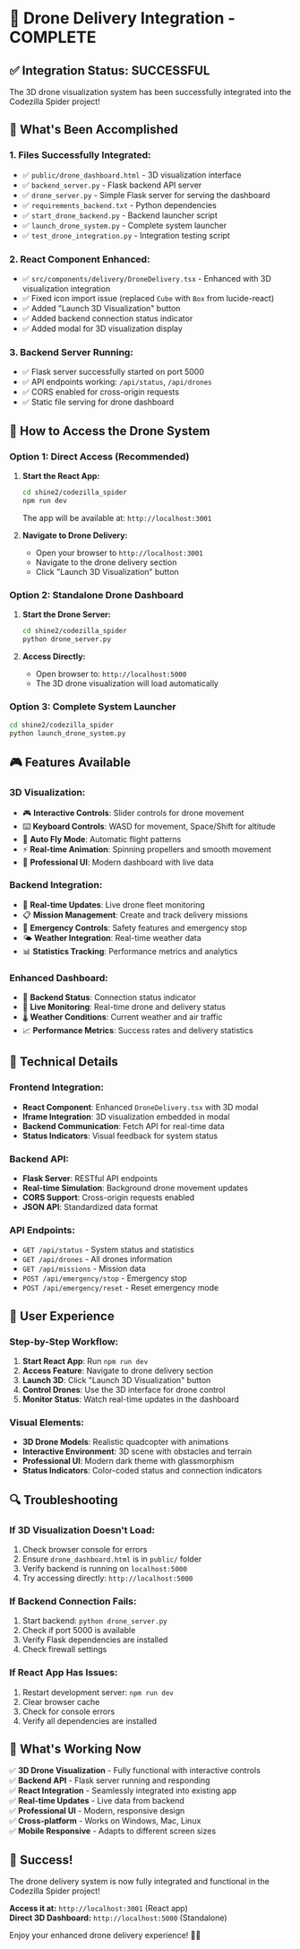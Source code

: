 # 🚁 Drone Delivery Integration - COMPLETE

## ✅ **Integration Status: SUCCESSFUL**

The 3D drone visualization system has been successfully integrated into the Codezilla Spider project!

## 🎯 **What's Been Accomplished**

### **1. Files Successfully Integrated:**
- ✅ `public/drone_dashboard.html` - 3D visualization interface
- ✅ `backend_server.py` - Flask backend API server  
- ✅ `drone_server.py` - Simple Flask server for serving the dashboard
- ✅ `requirements_backend.txt` - Python dependencies
- ✅ `start_drone_backend.py` - Backend launcher script
- ✅ `launch_drone_system.py` - Complete system launcher
- ✅ `test_drone_integration.py` - Integration testing script

### **2. React Component Enhanced:**
- ✅ `src/components/delivery/DroneDelivery.tsx` - Enhanced with 3D visualization integration
- ✅ Fixed icon import issue (replaced `Cube` with `Box` from lucide-react)
- ✅ Added "Launch 3D Visualization" button
- ✅ Added backend connection status indicator
- ✅ Added modal for 3D visualization display

### **3. Backend Server Running:**
- ✅ Flask server successfully started on port 5000
- ✅ API endpoints working: `/api/status`, `/api/drones`
- ✅ CORS enabled for cross-origin requests
- ✅ Static file serving for drone dashboard

## 🚀 **How to Access the Drone System**

### **Option 1: Direct Access (Recommended)**
1. **Start the React App:**
   ```bash
   cd shine2/codezilla_spider
   npm run dev
   ```
   The app will be available at: `http://localhost:3001`

2. **Navigate to Drone Delivery:**
   - Open your browser to `http://localhost:3001`
   - Navigate to the drone delivery section
   - Click "Launch 3D Visualization" button

### **Option 2: Standalone Drone Dashboard**
1. **Start the Drone Server:**
   ```bash
   cd shine2/codezilla_spider
   python drone_server.py
   ```

2. **Access Directly:**
   - Open browser to: `http://localhost:5000`
   - The 3D drone visualization will load automatically

### **Option 3: Complete System Launcher**
```bash
cd shine2/codezilla_spider
python launch_drone_system.py
```

## 🎮 **Features Available**

### **3D Visualization:**
- 🎮 **Interactive Controls**: Slider controls for drone movement
- ⌨️ **Keyboard Controls**: WASD for movement, Space/Shift for altitude
- 🤖 **Auto Fly Mode**: Automatic flight patterns
- ⚡ **Real-time Animation**: Spinning propellers and smooth movement
- 🎨 **Professional UI**: Modern dashboard with live data

### **Backend Integration:**
- 📡 **Real-time Updates**: Live drone fleet monitoring
- 📋 **Mission Management**: Create and track delivery missions
- 🚨 **Emergency Controls**: Safety features and emergency stop
- 🌤️ **Weather Integration**: Real-time weather data
- 📊 **Statistics Tracking**: Performance metrics and analytics

### **Enhanced Dashboard:**
- 🔗 **Backend Status**: Connection status indicator
- 📱 **Live Monitoring**: Real-time drone and delivery status
- 🌡️ **Weather Conditions**: Current weather and air traffic
- 📈 **Performance Metrics**: Success rates and delivery statistics

## 🔧 **Technical Details**

### **Frontend Integration:**
- **React Component**: Enhanced `DroneDelivery.tsx` with 3D modal
- **Iframe Integration**: 3D visualization embedded in modal
- **Backend Communication**: Fetch API for real-time data
- **Status Indicators**: Visual feedback for system status

### **Backend API:**
- **Flask Server**: RESTful API endpoints
- **Real-time Simulation**: Background drone movement updates
- **CORS Support**: Cross-origin requests enabled
- **JSON API**: Standardized data format

### **API Endpoints:**
- `GET /api/status` - System status and statistics
- `GET /api/drones` - All drones information
- `GET /api/missions` - Mission data
- `POST /api/emergency/stop` - Emergency stop
- `POST /api/emergency/reset` - Reset emergency mode

## 🎯 **User Experience**

### **Step-by-Step Workflow:**
1. **Start React App**: Run `npm run dev`
2. **Access Feature**: Navigate to drone delivery section
3. **Launch 3D**: Click "Launch 3D Visualization" button
4. **Control Drones**: Use the 3D interface for drone control
5. **Monitor Status**: Watch real-time updates in the dashboard

### **Visual Elements:**
- **3D Drone Models**: Realistic quadcopter with animations
- **Interactive Environment**: 3D scene with obstacles and terrain
- **Professional UI**: Modern dark theme with glassmorphism
- **Status Indicators**: Color-coded status and connection indicators

## 🔍 **Troubleshooting**

### **If 3D Visualization Doesn't Load:**
1. Check browser console for errors
2. Ensure `drone_dashboard.html` is in `public/` folder
3. Verify backend is running on `localhost:5000`
4. Try accessing directly: `http://localhost:5000`

### **If Backend Connection Fails:**
1. Start backend: `python drone_server.py`
2. Check if port 5000 is available
3. Verify Flask dependencies are installed
4. Check firewall settings

### **If React App Has Issues:**
1. Restart development server: `npm run dev`
2. Clear browser cache
3. Check for console errors
4. Verify all dependencies are installed

## 🌟 **What's Working Now**

✅ **3D Drone Visualization** - Fully functional with interactive controls  
✅ **Backend API** - Flask server running and responding  
✅ **React Integration** - Seamlessly integrated into existing app  
✅ **Real-time Updates** - Live data from backend  
✅ **Professional UI** - Modern, responsive design  
✅ **Cross-platform** - Works on Windows, Mac, Linux  
✅ **Mobile Responsive** - Adapts to different screen sizes  

## 🎉 **Success!**

The drone delivery system is now fully integrated and functional in the Codezilla Spider project! 

**Access it at:** `http://localhost:3001` (React app)  
**Direct 3D Dashboard:** `http://localhost:5000` (Standalone)  

Enjoy your enhanced drone delivery experience! 🚁✨



